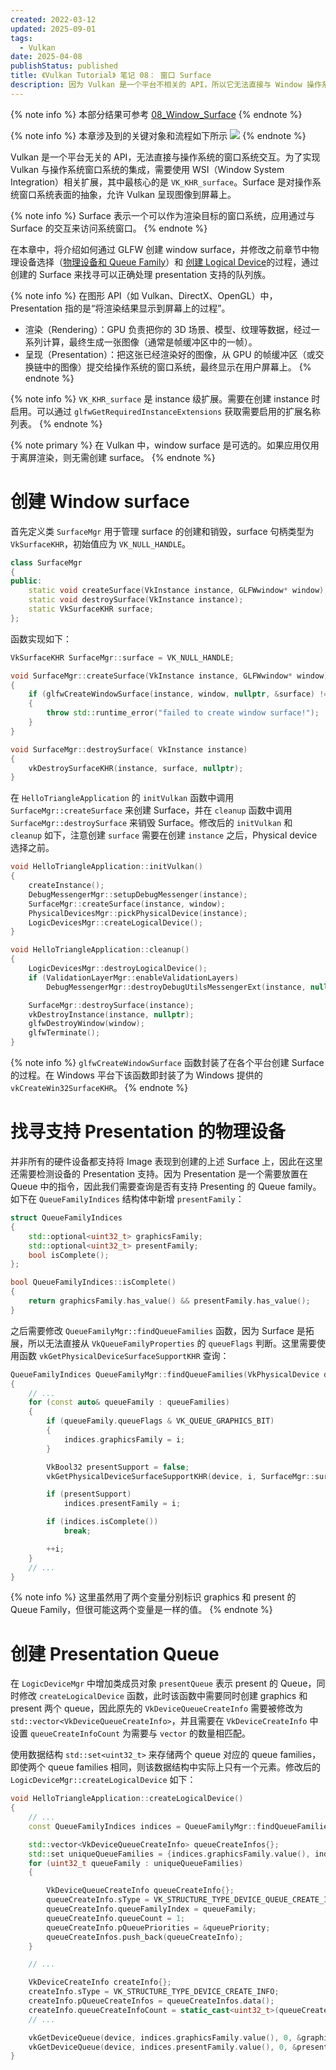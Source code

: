 ```yaml
---
created: 2022-03-12
updated: 2025-09-01
tags:
  - Vulkan
date: 2025-04-08
publishStatus: published
title: 《Vulkan Tutorial》 笔记 08： 窗口 Surface
description: 因为 Vulkan 是一个平台不相关的 API，所以它无法直接与 Window 操作系统交互。为了建立 Vulkan 和 Window 操作系统之间的连接，就需要使用 `WSI（Window System Integration）` 拓展，其中最关键的就是 Surface。在本节中，会首先创建 Surface，并通过该 Surface 查询可以正确处理 Presentation 的队列族和队列。
---
```


{% note info %}
本部分结果可参考 [08_Window_Surface](https://github.com/xuejiaW/LearnVulkan/tree/main/_08_Window_Surface)
{% endnote %}

{% note info %}
本章涉及到的关键对象和流程如下所示
![](/ch_08_window_surface/windowsurface.excalidraw.svg)
{% endnote %}

Vulkan 是一个平台无关的 API，无法直接与操作系统的窗口系统交互。为了实现 Vulkan 与操作系统窗口系统的集成，需要使用 WSI（Window System Integration）相关扩展，其中最核心的是 `VK_KHR_surface`。Surface 是对操作系统窗口系统表面的抽象，允许 Vulkan 呈现图像到屏幕上。

{% note info %}
Surface 表示一个可以作为渲染目标的窗口系统，应用通过与 Surface 的交互来访问系统窗口。
{% endnote %}

在本章中，将介绍如何通过 GLFW 创建 window surface，并修改之前章节中物理设备选择（[物理设备和 Queue Family](/ch_06_physical_devices_and_queue_families/#选择物理设备和_queue_family)）和 [创建 Logical Device](/ch_07_logical_device_and_queues/#创建_logical_device)的过程，通过创建的 Surface 来找寻可以正确处理 presentation 支持的队列族。

{% note info %}
在图形 API（如 Vulkan、DirectX、OpenGL）中，Presentation 指的是“将渲染结果显示到屏幕上的过程”。
- 渲染（Rendering）：GPU 负责把你的 3D 场景、模型、纹理等数据，经过一系列计算，最终生成一张图像（通常是帧缓冲区中的一帧）。
- 呈现（Presentation）：把这张已经渲染好的图像，从 GPU 的帧缓冲区（或交换链中的图像）提交给操作系统的窗口系统，最终显示在用户屏幕上。
{% endnote %}


{% note info %}
`VK_KHR_surface` 是 instance 级扩展。需要在创建 instance 时启用。可以通过 `glfwGetRequiredInstanceExtensions` 获取需要启用的扩展名称列表。
{% endnote %}

{% note primary %}
在 Vulkan 中，window surface 是可选的。如果应用仅用于离屏渲染，则无需创建 surface。
{% endnote %}

# 创建 Window surface

首先定义类 `SurfaceMgr` 用于管理 surface 的创建和销毁，surface 句柄类型为 `VkSurfaceKHR`，初始值应为 `VK_NULL_HANDLE`。

```cpp
class SurfaceMgr
{
public:
    static void createSurface(VkInstance instance, GLFWwindow* window);
    static void destroySurface(VkInstance instance);
    static VkSurfaceKHR surface;
};
```

函数实现如下：

```cpp
VkSurfaceKHR SurfaceMgr::surface = VK_NULL_HANDLE;

void SurfaceMgr::createSurface(VkInstance instance, GLFWwindow* window)
{
    if (glfwCreateWindowSurface(instance, window, nullptr, &surface) != VK_SUCCESS)
    {
        throw std::runtime_error("failed to create window surface!");
    }
}

void SurfaceMgr::destroySurface( VkInstance instance)
{
    vkDestroySurfaceKHR(instance, surface, nullptr);
}
```

在 `HelloTriangleApplication` 的 `initVulkan` 函数中调用 `SurfaceMgr::createSurface` 来创建 Surface，并在 `cleanup` 函数中调用 `SurfaceMgr::destroySurface` 来销毁 Surface。修改后的 `initVulkan` 和 `cleanup` 如下，注意创建 `surface` 需要在创建 `instance` 之后，Physical device 选择之前。

```cpp
void HelloTriangleApplication::initVulkan()
{
    createInstance();
    DebugMessengerMgr::setupDebugMessenger(instance);
    SurfaceMgr::createSurface(instance, window);
    PhysicalDevicesMgr::pickPhysicalDevice(instance);
    LogicDevicesMgr::createLogicalDevice();
}

void HelloTriangleApplication::cleanup()
{
    LogicDevicesMgr::destroyLogicalDevice();
    if (ValidationLayerMgr::enableValidationLayers)
        DebugMessengerMgr::destroyDebugUtilsMessengerExt(instance, nullptr);

    SurfaceMgr::destroySurface(instance);
    vkDestroyInstance(instance, nullptr);
    glfwDestroyWindow(window);
    glfwTerminate();
}
```

{% note info %}
`glfwCreateWindowSurface` 函数封装了在各个平台创建 Surface 的过程。在 Windows 平台下该函数即封装了为 Windows 提供的 `vkCreateWin32SurfaceKHR`。
{% endnote %}

# 找寻支持 Presentation 的物理设备

并非所有的硬件设备都支持将 Image 表现到创建的上述 Surface 上，因此在这里还需要检测设备的 Presentation 支持。因为 Presentation 是一个需要放置在 Queue 中的指令，因此我们需要查询是否有支持 Presenting 的 Queue family。如下在 `QueueFamilyIndices` 结构体中新增 `presentFamily`：
```cpp
struct QueueFamilyIndices
{
    std::optional<uint32_t> graphicsFamily;
    std::optional<uint32_t> presentFamily;
    bool isComplete();
};

bool QueueFamilyIndices::isComplete()
{
    return graphicsFamily.has_value() && presentFamily.has_value();
}
```

之后需要修改 `QueueFamilyMgr::findQueueFamilies` 函数，因为 Surface 是拓展，所以无法直接从 `VkQueueFamilyProperties` 的 `queueFlags` 判断。这里需要使用函数 `vkGetPhysicalDeviceSurfaceSupportKHR` 查询：
```cpp
QueueFamilyIndices QueueFamilyMgr::findQueueFamilies(VkPhysicalDevice device)
{
    // ...
    for (const auto& queueFamily : queueFamilies)
    {
        if (queueFamily.queueFlags & VK_QUEUE_GRAPHICS_BIT)
        {
            indices.graphicsFamily = i;
        }

        VkBool32 presentSupport = false;
        vkGetPhysicalDeviceSurfaceSupportKHR(device, i, SurfaceMgr::surface, &presentSupport);

        if (presentSupport)
            indices.presentFamily = i;

        if (indices.isComplete())
            break;

        ++i;
    }
    // ... 
}
```

{% note info %}
这里虽然用了两个变量分别标识 graphics 和 present 的 Queue Family，但很可能这两个变量是一样的值。
{% endnote %}

# 创建 Presentation Queue

在 `LogicDeviceMgr` 中增加类成员对象 `presentQueue` 表示 present 的 Queue，同时修改 `createLogicalDevice` 函数，此时该函数中需要同时创建 graphics 和 present 两个 queue，因此原先的 `VkDeviceQueueCreateInfo` 需要被修改为 `std::vector<VkDeviceQueueCreateInfo>`，并且需要在 `VkDeviceCreateInfo` 中设置 `queueCreateInfoCount` 为需要与 `vector` 的数量相匹配。

使用数据结构 `std::set<uint32_t>` 来存储两个 queue 对应的 queue families，即使两个 queue families 相同，则该数据结构中实际上只有一个元素。修改后的 `LogicDeviceMgr::createLogicalDevice` 如下：


```cpp
void HelloTriangleApplication::createLogicalDevice()
{
    // ...
    const QueueFamilyIndices indices = QueueFamilyMgr::findQueueFamilies(PhysicalDevicesMgr::physicalDevice);

    std::vector<VkDeviceQueueCreateInfo> queueCreateInfos{};
    std::set uniqueQueueFamilies = {indices.graphicsFamily.value(), indices.presentFamily.value()};
    for (uint32_t queueFamily : uniqueQueueFamilies)
    {

        VkDeviceQueueCreateInfo queueCreateInfo{};
        queueCreateInfo.sType = VK_STRUCTURE_TYPE_DEVICE_QUEUE_CREATE_INFO;
        queueCreateInfo.queueFamilyIndex = queueFamily;
        queueCreateInfo.queueCount = 1;
        queueCreateInfo.pQueuePriorities = &queuePriority;
        queueCreateInfos.push_back(queueCreateInfo);
    }

    // ...

    VkDeviceCreateInfo createInfo{};
    createInfo.sType = VK_STRUCTURE_TYPE_DEVICE_CREATE_INFO;
    createInfo.pQueueCreateInfos = queueCreateInfos.data();
    createInfo.queueCreateInfoCount = static_cast<uint32_t>(queueCreateInfos.size());
    // ...

    vkGetDeviceQueue(device, indices.graphicsFamily.value(), 0, &graphicsQueue);
    vkGetDeviceQueue(device, indices.presentFamily.value(), 0, &presentQueue);
}
```

